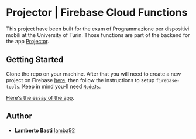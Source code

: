 # Projector | Firebase Cloud Functions

This project have been built for the exam of Programmazione per dispositivi mobili at the University of Turin.
Those functions are part of the backend for the app [Projector](https://github.com/lamba92/Projector).

## Getting Started

Clone the repo on your machine. After that you will need to create a new project on Firebase [here](https://firebase.google.com/), then follow the instructions to setup `firebase-tools`. Keep in mind you-ll need [`NodeJs`](https://nodejs.org/it/download/).

[Here's the essay of the app](https://1drv.ms/b/s!Ar6fi5PcyoeolvRL7v5hdIMyQnCC6A).

## Author

* **Lamberto Basti** [lamba92](https://github.com/lamba92)